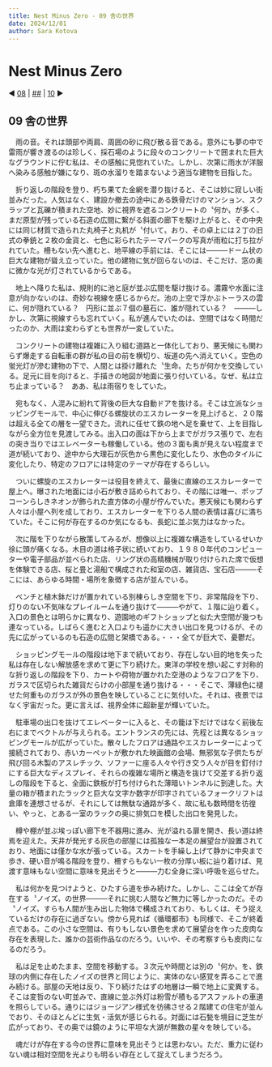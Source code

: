 ```yaml
---
title: Nest Minus Zero - 09 舎の世界
date: 2024/12/01
author: Sara Kotova
---
```


# Nest Minus Zero

◀ [08](/work/novel/post-NestMinusZero/08) | [##](/work/novel/post-NestMinusZero/summary) | [10]() ▶

## 09 舎の世界

<div class='max-w-3xl'>

　雨の音。それは頭部や両肩、周囲の砂に飛び散る音である。意外にも夢の中で雷雨が響き渡るのは珍しく、採石場のように段々のコンクリートで囲まれた巨大なグラウンドに佇む私は、その感触に見惚れていた。しかし、次第に雨水が洋服へ染みる感触が嫌になり、斑の水溜りを踏まないよう適当な建物を目指した。

　折り返しの階段を登り、朽ち果てた金網を潜り抜けると、そこは妙に寂しい街並みだった。人気はなく、建設か撤去の途中にある鉄骨だけのマンション、スクラップと瓦礫が積まれた空地、妙に視界を遮るコンクリートの〝何か〟が多く、まだ原型が残っている石造の広間に繋がる斜面の廊下を駆け上がると、その中央には同じ材質で造られた丸椅子と丸机が〝付いて〟おり、その卓上には２丁の旧式の拳銃と２枚の金貨と、七色に彩られたテーマパークの写真が雨粒に打ち拉がれていた。柵もない先へ進むと、地平線の手前には、そこには―――ドーム状の巨大な建物が聳え立っていた。他の建物に気が回らないのは、そこだけ、窓の奥に微かな光が灯されているからである。

　地上へ降りた私は、規則的に池と庭が並ぶ広間を駆け抜ける。濃霧や水面に注意が向かないのは、奇妙な視線を感じるからだ。池の上空で浮かぶトーラスの雲に、何が隠れている？　円形に並ぶ７個の墓石に、誰が隠れている？　―――しかし、次第に視線すらも忘れていく。私が進んでいたのは、空間ではなく時間だったのか、大雨は変わらずとも世界が一変していた。

　コンクリートの建物は複雑に入り組む道路と一体化しており、悪天候にも関わらず爆走する自転車の群が私の目の前を横切り、坂道の先へ消えていく。空色の蛍光灯が滲む建物の下で、人間とは掛け離れた〝生命〟たちが何かを交換している。足元に目を向けると、手描きの地図が地面に張り付いている。なぜ、私は立ち止まっている？　ああ、私は雨宿りをしていた。

　宛もなく、人混みに紛れて背後の巨大な自動ドアを抜ける。そこは立派なショッピングモールで、中心に伸びる螺旋状のエスカレーターを見上げると、２０階は超える全ての層を一望できた。流れに任せて鉄の地へ足を乗せて、上を目指しながら全方位を見渡してみる。出入口の面は下から上までがガラス張りで、左右の突き当りではエレベーターも稼働している。他の３面も奥が見えない程度まで道が続いており、途中から大理石が灰色から黒色に変化したり、水色のタイルに変化したり、特定のフロアには特定のテーマが存在するらしい。

　ついに螺旋のエスカレーターは役目を終えて、最後に直線のエスカレーターで屋上へ。曝された地面には小石が敷き詰められており、その階には唯一、ポップコーンらしきネオンが飾られた直方体の小屋が佇んでいた。悪天候にも関わらず人々は小屋へ列を成しており、エスカレーターを下りる人間の表情は喜びに満ちていた。そこに何が存在するのか気になるも、長蛇に並ぶ気力はなかった。

　次に階を下りながら散策してみるが、想像以上に複雑な構造をしているせいか徐に頭が痛くなる。木目の道は格子状に続いており、１９８０年代のコンピューターや電子部品が並べられた店、リング状の高精機械が取り付けられた席で仮想を体験できる店、桜と畳と湯船で構成された和室の店、雑貨店、宝石店―――そこには、あらゆる時間・場所を象徴する店が並んでいる。

　ベンチと植木鉢だけが置かれている別棟らしき空間を下り、非常階段を下り、灯りのない不気味なプレイルームを通り抜けて―――やがて、１階に辿り着く。入口の景色とは明らかに異なり、遊園地のギフトショップと似た大空間が幾つも連なっている。しばらく進むと入口よりも遥かに大きい出口を見つけるが、その先に広がっているのも石造の広間と架橋である。・・・全てが巨大で、憂鬱だ。

　ショッピングモールの階段は地下まで続いており、存在しない目的地を失った私は存在しない解放感を求めて更に下り続けた。東洋の学校を想い起こす対称的な折り返しの階段を下り、カートや荷物が置かれた空港のようなフロアを下り、ガラスで区切られた雑貨だらけの小部屋を通り抜ける・・・そこで、薄緑色に褪せた何重ものガラスが外の景色を映していることに気付いた。それは、夜景ではなく宇宙だった。更に言えば、視界全体に超新星が輝いていた。

　駐車場の出口を抜けてエレベーターに入ると、その籠は下だけではなく前後左右にまでベクトルが与えられる。エントランスの先には、先程とは異なるショッピングモールが広がっていた。散々したフロアは通路やエスカレーターによって接続されており、赤いカーペットが敷かれた映画館の会場、無邪気な子供たちが飛び回る木製のアスレチック、ソファーに座る人々や行き交う人々が目を釘付けにする巨大なディスプレイ、それらの複雑な場所と構造を抜けて交差する折り返しの階段を下ると、全面に鉄板が打ち付けられた薄暗いトンネルに到達した。大量の箱が積まれたラックと巨大な文字か数字が印字されているフォークリフトは倉庫を連想させるが、それにしては無駄な通路が多く、故に私も数時間を彷徨い、やっと、とある一室のラックの奥に排気口を模した出口を発見した。

　樽や棚が並ぶ埃っぽい廊下を不器用に進み、光が溢れる扉を開き、長い道は終焉を迎えた。天井が発光する灰色の部屋には孤独な一本足の展望台が設置されており、地面には僅かな水が張っている。スカートを手繰し上げて静かに中央まで歩き、硬い音が鳴る階段を登り、柵すらもない一枚の分厚い板に辿り着けば、見渡す意味もない空間に意味を見出そうと―――力む全身に深い呼吸を巡らせた。

　私は何かを見つけようと、ひたすら道を歩み続けた。しかし、ここは全てが存在する〝ノイズ〟の世界―――それに挑む人間など無力に等しかったのだ。その〝ノイズ〟すらも人間が生み出した物体で構成されており、もしくは、そう捉えているだけの存在に過ぎない。傍から見れば《循環都市》も同様で、そこが終着点である。この小さな空間は、有りもしない景色を求めて展望台を作った皮肉な存在を表現した、誰かの芸術作品なのだろう。いいや、その考察すらも皮肉になるのだろう。

　私は足を止めたまま、空間を移動する。３次元や時間とは別の〝何か〟を、鉄球の内側に存在したノイズの世界と同じように、実体のない感覚を弄ることで進み続ける。部屋の天地は反り、下り続けたはずの地層は一瞬で地上に変異する。そこは変哲のない町並みで、直線に並ぶ外灯は粉雪が積もるアスファルトの車道を照らしている。通りにはジョージアン様式を彷彿させる２階建ての住宅が並んでおり、そのほとんどに生気・活気が感じられる。対面には石甃を境目に芝生が広がっており、その奥では鏡のように平坦な大湖が無数の星々を映している。

　魂だけが存在する今の世界に意味を見出そうとは思わない。ただ、重力に従わない魂は相対空間を光よりも明るい存在として捉えてしまうだろう。

</div>
